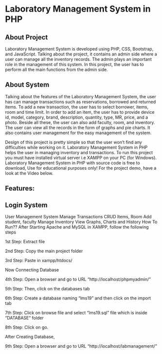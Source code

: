 # Laboratory Management System in PHP

## About Project
Laboratory Management System is developed using PHP, CSS, Bootstrap, and JavaScript. Talking about the project, it contains an admin side where a user can manage all the inventory records. The admin plays an important role in the management of this system. In this project, the user has to perform all the main functions from the admin side.

## About System
Talking about the features of the Laboratory Management System, the user has can manage transactions such as reservations, borrowed and returned items. To add a new transaction, the user has to select borrower, items, room and time limit. In order to add an item, the user has to provide device id, model, category, brand, description, quantity, type, MR, price, and a photo. Beside all these, the user can also add faculty, room, and inventory. The user can view all the records in the form of graphs and pie charts. It also contains user management for the easy management of the system.

Design of this project is pretty simple so that the user won’t find any difficulties while working on it. Laboratory Management System in PHP helps the user in managing inventory and transactions. To run this project you must have installed virtual server i.e XAMPP on your PC (for Windows). Laboratory Management System in PHP with source code is free to download, Use for educational purposes only! For the project demo, have a look at the Video below.

## Features:

## Login System
User Management System
Manage Transactions
CRUD Items, Room
Add student, faculty
Manage Inventory
View Graphs, Charts and History
How To Run??
After Starting Apache and MySQL in XAMPP, follow the following steps


1st Step: Extract file

2nd Step: Copy the main project folder

3rd Step: Paste in xampp/htdocs/

Now Connecting Database

4th Step: Open a browser and go to URL “http://localhost/phpmyadmin/”

5th Step: Then, click on the databases tab

6th Step: Create a database naming “lms19” and then click on the import tab

7th Step: Click on browse file and select “lms19.sql” file which is inside “DATABASE” folder

8th Step: Click on go.

After Creating Database,

9th Step: Open a browser and go to URL “http://localhost/labmanagement/”
